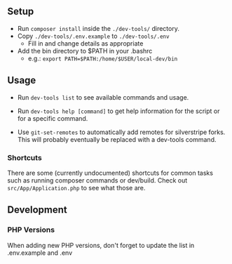 ## Setup
- Run `composer install` inside the `./dev-tools/` directory.
- Copy `./dev-tools/.env.example` to `./dev-tools/.env`
  - Fill in and change details as appropriate
- Add the bin directory to $PATH in your .bashrc
  - e.g.: `export PATH=$PATH:/home/$USER/local-dev/bin`

## Usage
- Run `dev-tools list` to see available commands and usage.
- Run `dev-tools help [command]` to get help information for the script or for a specific command.

- Use `git-set-remotes` to automatically add remotes for silverstripe forks.
  This will probably eventually be replaced with a dev-tools command.

### Shortcuts
There are some (currently undocumented) shortcuts for common tasks such as running composer commands or dev/build. Check out `src/App/Application.php` to see what those are.

## Development

### PHP Versions
When adding new PHP versions, don't forget to update the list in .env.example and .env
